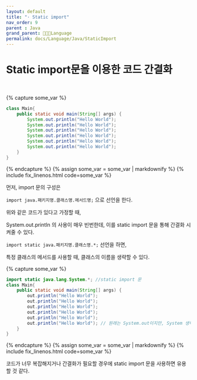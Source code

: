 ```yaml
---
layout: default
title: "· Static import"
nav_order: 9
parent : Java
grand_parent: 👩🏻‍💻Language
permalink: docs/Language/Java/StaticImport
---
```


# Static import문을 이용한 코드 간결화

<br>

{% capture some_var %}
```java
class Main{
    public static void main(String[] args) {
        System.out.println("Hello World");
        System.out.println("Hello World");
        System.out.println("Hello World");
        System.out.println("Hello World");
        System.out.println("Hello World");
        System.out.println("Hello World");
    }
}
```
{% endcapture %}
{% assign some_var = some_var | markdownify %}
{% include fix_linenos.html code=some_var %}


먼저, import 문의 구성은



`import java.패키지명.클래스명.메서드명;` 으로 선언을 한다.



위와 같은 코드가 있다고 가정할 때,



System.out.println 의 사용이 매우 빈번한데, 이를 static import 문을 통해 간결화 시켜줄 수 있다.



`import static java.패키지명.클래스명.*;` 선언을 하면,



특정 클래스의 메서드를 사용할 때, 클래스의 이름을 생략할 수 있다.

{% capture some_var %}
```java
import static java.lang.System.*; //static import 문
class Main{
    public static void main(String[] args) {
        out.println("Hello World");
        out.println("Hello World");
        out.println("Hello World");
        out.println("Hello World");
        out.println("Hello World");
        out.println("Hello World"); // 원래는 System.out이지만, System 생략 가능
    }
}
```
{% endcapture %}
{% assign some_var = some_var | markdownify %}
{% include fix_linenos.html code=some_var %}


코드가 너무 복잡해지거나 간결화가 필요할 경우에 static import 문을 사용하면 유용할 것 같다.